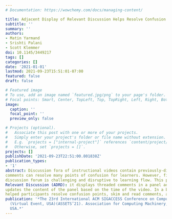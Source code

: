 ```yaml
---
# Documentation: https://wowchemy.com/docs/managing-content/

title: Adjacent Display of Relevant Discussion Helps Resolve Confusion
subtitle: ''
summary: ''
authors:
- Matin Yarmand
- Srishti Palani
- Scott Klemmer
doi: 10.1145/3449217
tags: []
categories: []
date: '2021-01-01'
lastmod: 2021-09-23T15:51:01-07:00
featured: false
draft: false

# Featured image
# To use, add an image named `featured.jpg/png` to your page's folder.
# Focal points: Smart, Center, TopLeft, Top, TopRight, Left, Right, BottomLeft, Bottom, BottomRight.
image:
  caption: ''
  focal_point: ''
  preview_only: false

# Projects (optional).
#   Associate this post with one or more of your projects.
#   Simply enter your project's folder or file name without extension.
#   E.g. `projects = ["internal-project"]` references `content/project/deep-learning/index.md`.
#   Otherwise, set `projects = []`.
projects: []
publishDate: '2021-09-23T22:51:00.801838Z'
publication_types:
- '1'
abstract: Discussion fora of instructional videos contain previously-discussed questions and answers. These video
comments can resolve many points of confusion for learners. However, finding relevant content in a separated
discussion forum is challenging and disruptive to learning flow. This paper introduces Adjacent Display of
Relevant Discussion (ADRD): it displays threaded comments in a panel adjacent to the video and dynamically
updates the content of the panel based on the time of the video. In a between-subjects lab study (n=20), ADRD
helped participants resolve confusion points, skim and read comments, and encouraged video interaction.
publication: '*The 23rd International ACM SIGACCESS Conference on Computers and Accessibility
  (Virtual Event, USA)(ASSETS’21). Association for Computing Machinery, Virtual Event,
  USA.*'
---
```

